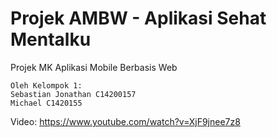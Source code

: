 # Projek AMBW - Aplikasi Sehat Mentalku

Projek MK Aplikasi Mobile Berbasis Web

	Oleh Kelompok 1: 
	Sebastian Jonathan C14200157
	Michael C1420155
 
Video:
https://www.youtube.com/watch?v=XjF9jnee7z8
